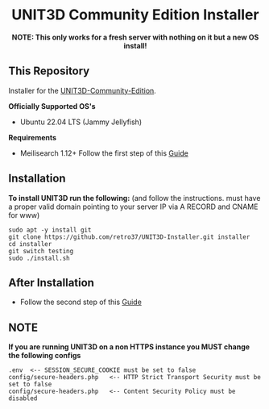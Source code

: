 <h1 align="center">UNIT3D Community Edition Installer</h1>

<p align="center"><b>NOTE: This only works for a fresh server with nothing on it but a new OS install!</b></p>

## This Repository

Installer for the [UNIT3D-Community-Edition](https://github.com/HDInnovations/UNIT3D).

**Officially Supported OS's**
- Ubuntu 22.04 LTS (Jammy Jellyfish)

**Requirements**
- Meilisearch 1.12+
  Follow the first step of this [Guide](https://github.com/retro37/UNIT3D-Community-Edition/blob/testing/docs/meilisearch_setup.md)
  

## Installation

**To install UNIT3D run the following:** (and follow the instructions. must have a proper valid domain pointing to your server IP via A RECORD and CNAME for www)
```
sudo apt -y install git
git clone https://github.com/retro37/UNIT3D-Installer.git installer
cd installer
git switch testing
sudo ./install.sh
```

## After Installation

- Follow the second step of this [Guide](https://github.com/retro37/UNIT3D-Community-Edition/blob/testing/docs/meilisearch_setup.md)


## NOTE
**If you are running UNIT3D on a non HTTPS instance you MUST change the following configs**
```
.env  <-- SESSION_SECURE_COOKIE must be set to false
config/secure-headers.php   <-- HTTP Strict Transport Security must be set to false
config/secure-headers.php   <-- Content Security Policy must be disabled
```
